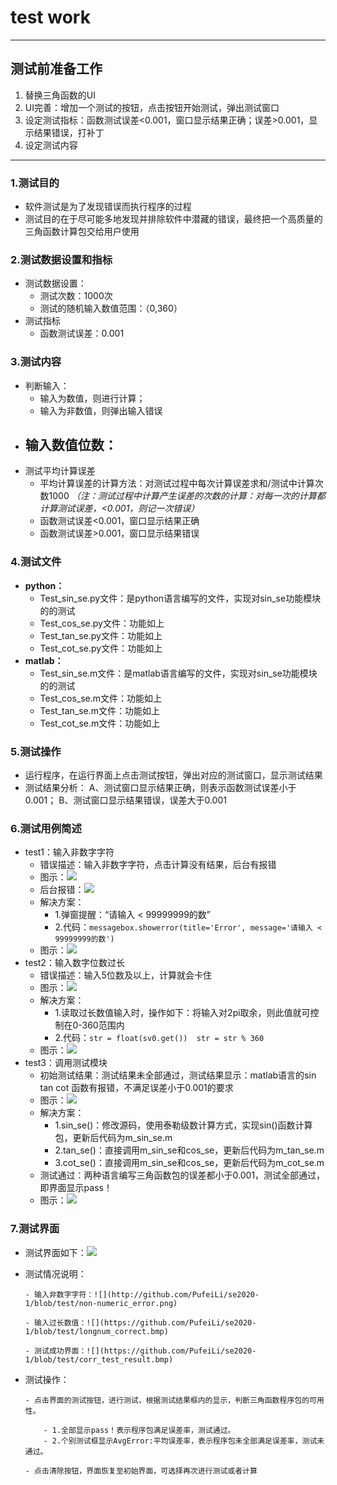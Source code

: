 # test work
--------

## 测试前准备工作
1. 替换三角函数的UI
2. UI完善：增加一个测试的按钮，点击按钮开始测试，弹出测试窗口 
3. 设定测试指标：函数测试误差<0.001，窗口显示结果正确；误差>0.001，显示结果错误，打补丁
4. 设定测试内容

--------
### **1.测试目的**
  - 软件测试是为了发现错误而执行程序的过程
  - 测试目的在于尽可能多地发现并排除软件中潜藏的错误，最终把一个高质量的三角函数计算包交给用户使用

### **2.测试数据设置和指标**
  - 测试数据设置：
     - 测试次数：1000次
     - 测试的随机输入数值范围：（0,360）
  - 测试指标
     - 函数测试误差：0.001    

### **3.测试内容**
  - 判断输入：
     - 输入为数值，则进行计算；
     - 输入为非数值，则弹出输入错误
  - 输入数值位数：
     - 
  - 测试平均计算误差
     - 平均计算误差的计算方法：对测试过程中每次计算误差求和/测试中计算次数1000 *（*注：测试过程中计算产生误差的次数的计算：对每一次的计算都计算测试误差，<0.001，则记一次错误*）*
     - 函数测试误差<0.001，窗口显示结果正确
     - 函数测试误差>0.001，窗口显示结果错误

### **4.测试文件**
  - **python：**
     - Test_sin_se.py文件：是python语言编写的文件，实现对sin_se功能模块的的测试
     - Test_cos_se.py文件：功能如上
     - Test_tan_se.py文件：功能如上
     - Test_cot_se.py文件：功能如上
  - **matlab：**
     - Test_sin_se.m文件：是matlab语言编写的文件，实现对sin_se功能模块的的测试
     - Test_cos_se.m文件：功能如上
     - Test_tan_se.m文件：功能如上
     - Test_cot_se.m文件：功能如上

### **5.测试操作**
  - 运行程序，在运行界面上点击测试按钮，弹出对应的测试窗口，显示测试结果
  - 测试结果分析：
       A、测试窗口显示结果正确，则表示函数测试误差小于0.001；
       B、测试窗口显示结果错误，误差大于0.001

### **6.测试用例简述**
  - test1：输入非数字字符
    - 错误描述：输入非数字字符，点击计算没有结果，后台有报错
    - 图示：![](https://github.com/PufeiLi/se2020-1/blob/test/non-numeric_character.png)
    - 后台报错：![](https://github.com/PufeiLi/se2020-1/blob/test/non-numeric_error.png)
    - 解决方案：
        - 1.弹窗提醒：“请输入 < 99999999的数” 
        - 2.代码：`messagebox.showerror(title='Error', message='请输入 < 99999999的数')`
    - 图示：![](https://github.com/PufeiLi/se2020-1/blob/test/non-numeric_correct.bmp)
  - test2：输入数字位数过长
    - 错误描述：输入5位数及以上，计算就会卡住
    - 图示：![](https://github.com/PufeiLi/se2020-1/blob/test/longnum.png)
    - 解决方案：
        - 1.读取过长数值输入时，操作如下：将输入对2pi取余，则此值就可控制在0-360范围内
        - 2.代码：`str = float(sv0.get())  str = str % 360`
    - 图示：![](https://github.com/PufeiLi/se2020-1/blob/test/longnum_correct.bmp)
  - test3：调用测试模块
    - 初始测试结果：测试结果未全部通过，测试结果显示：matlab语言的sin tan cot 函数有报错，不满足误差小于0.001的要求
    - 图示：![](https://github.com/PufeiLi/se2020-1/blob/test/Init_test_result.png)
    - 解决方案：
         - 1.sin_se()：修改源码，使用泰勒级数计算方式，实现sin()函数计算包，更新后代码为m_sin_se.m
         - 2.tan_se()：直接调用m_sin_se和cos_se，更新后代码为m_tan_se.m
         - 3.cot_se()：直接调用m_sin_se和cos_se，更新后代码为m_cot_se.m
    - 测试通过：两种语言编写三角函数包的误差都小于0.001，测试全部通过，即界面显示pass！
    - 图示：![](https://github.com/PufeiLi/se2020-1/blob/test/corr_test_result.bmp)

### **7.测试界面**
 
- 测试界面如下：![](https://github.com/PufeiLi/se2020-1/blob/test/Testing_interface.png)

- 测试情况说明：
      
      - 输入非数字字符：![](http://github.com/PufeiLi/se2020-1/blob/test/non-numeric_error.png)
      
      - 输入过长数值：![](https://github.com/PufeiLi/se2020-1/blob/test/longnum_correct.bmp)

      - 测试成功界面：![](https://github.com/PufeiLi/se2020-1/blob/test/corr_test_result.bmp)

- 测试操作：

      - 点击界面的测试按钮，进行测试，根据测试结果框内的显示，判断三角函数程序包的可用性。
        
          - 1.全部显示pass！表示程序包满足误差率，测试通过。
          - 2.个别测试框显示AvgError:平均误差率，表示程序包未全部满足误差率，测试未通过。
        
      - 点击清除按钮，界面恢复至初始界面，可选择再次进行测试或者计算



